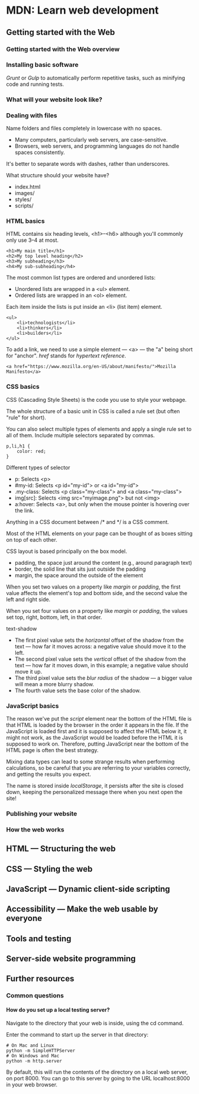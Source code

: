 # MDN: Learn web development

## Getting started with the Web

### Getting started with the Web overview

### Installing basic software

*Grunt* or *Gulp* to automatically perform repetitive tasks, such as minifying code and running tests.

### What will your website look like?

### Dealing with files

Name folders and files completely in lowercase with no spaces.

* Many computers, particularly web servers, are case-sensitive.
* Browsers, web servers, and programming languages do not handle spaces consistently.

It's better to separate words with dashes, rather than underscores.

What structure should your website have?

* index.html
* images/
* styles/
* scripts/

### HTML basics

HTML contains six heading levels, \<h1\>–\<h6\> although you'll commonly only use 3–4 at most.

    <h1>My main title</h1>
    <h2>My top level heading</h2>
    <h3>My subheading</h3>
    <h4>My sub-subheading</h4>

The most common list types are ordered and unordered lists:

* Unordered lists are wrapped in a \<ul\> element.
* Ordered lists are wrapped in an \<ol\> element.

Each item inside the lists is put inside an \<li\> (list item) element.

    <ul> 
        <li>technologists</li>
        <li>thinkers</li>
        <li>builders</li>
    </ul>

To add a link, we need to use a simple element — \<a\> — the "a" being short for "anchor". *href* stands for *hypertext reference*.

    <a href="https://www.mozilla.org/en-US/about/manifesto/">Mozilla Manifesto</a>

### CSS basics

CSS (Cascading Style Sheets) is the code you use to style your webpage.

The whole structure of a basic unit in CSS is called a rule set (but often "rule" for short).

You can also select multiple types of elements and apply a single rule set to all of them. Include multiple selectors separated by commas.

    p,li,h1 {
        color: red;
    }

Different types of selector

* p: Selects \<p\>
* #my-id: Selects \<p id="my-id"\> or \<a id="my-id"\>
* .my-class: Selects \<p class="my-class"\> and \<a class="my-class"\>
* img[src]: Selects \<img src="myimage.png"\> but not \<img\>
* a:hover: Selects \<a\>, but only when the mouse pointer is hovering over the link.

Anything in a CSS document between /* and */ is a CSS comment.

Most of the HTML elements on your page can be thought of as boxes sitting on top of each other.

CSS layout is based principally on the box model.

* padding, the space just around the content (e.g., around paragraph text)
* border, the solid line that sits just outside the padding
* margin, the space around the outside of the element

When you set two values on a property like *margin* or *padding*, the first value affects the element's top and bottom side, and the second value the left and right side.

When you set four values on a property like *margin* or *padding*, the values set top, right, bottom, left, in that order.

text-shadow

* The first pixel value sets the *horizontal* offset of the shadow from the text — how far it moves across: a negative value should move it to the left.
* The second pixel value sets the *vertical* offset of the shadow from the text — how far it moves down, in this example; a negative value should move it up.
* The third pixel value sets the *blur radius* of the shadow — a bigger value will mean a more blurry shadow.
* The fourth value sets the base color of the shadow.

### JavaScript basics

The reason we've put the *script* element near the bottom of the HTML file is that HTML is loaded by the browser in the order it appears in the file. If the JavaScript is loaded first and it is supposed to affect the HTML below it, it might not work, as the JavaScript would be loaded before the HTML it is supposed to work on. Therefore, putting JavaScript near the bottom of the HTML page is often the best strategy.

Mixing data types can lead to some strange results when performing calculations, so be careful that you are referring to your variables correctly, and getting the results you expect.

The name is stored inside *localStorage*, it persists after the site is closed down, keeping the personalized message there when you next open the site!

### Publishing your website

### How the web works

## HTML — Structuring the web

## CSS — Styling the web

## JavaScript — Dynamic client-side scripting

## Accessibility — Make the web usable by everyone

## Tools and testing

## Server-side website programming

## Further resources

### Common questions

#### How do you set up a local testing server?

Navigate to the directory that your web is inside, using the cd command.

Enter the command to start up the server in that directory:

    # On Mac and Linux
    python -m SimpleHTTPServer
    # On Windows and Mac
    python -m http.server

By default, this will run the contents of the directory on a local web server, on port 8000. You can go to this server by going to the URL localhost:8000 in your web browser.
